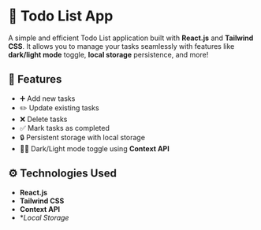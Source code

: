 # 📝 Todo List App

A simple and efficient Todo List application built with **React.js** and **Tailwind CSS**. It allows you to manage your tasks seamlessly with features like **dark/light mode** toggle, **local storage** persistence, and more!

## 🚀 Features
- ➕ Add new tasks
- ✏️ Update existing tasks
- ❌ Delete tasks
- ✅ Mark tasks as completed
- 🔒 Persistent storage with local storage
- 🌙🌞 Dark/Light mode toggle using **Context API**

## ⚙️ Technologies Used
- **React.js**
- **Tailwind CSS**
- **Context API**
- **Local Storage*
